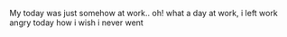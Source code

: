 My today was just somehow at work.. oh! what a day at work, i left work angry today how i wish i never went 
